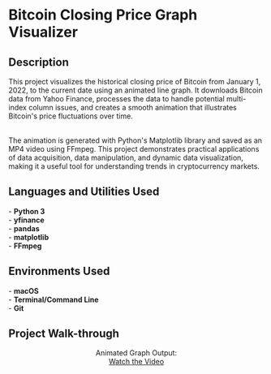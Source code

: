 <h1>Bitcoin Closing Price Graph Visualizer</h1>

<h2>Description</h2>
This project visualizes the historical closing price of Bitcoin from January 1, 2022, to the current date using an animated line graph. It downloads Bitcoin data from Yahoo Finance, processes the data to handle potential multi-index column issues, and creates a smooth animation that illustrates Bitcoin's price fluctuations over time.

<br>
<br>

The animation is generated with Python's Matplotlib library and saved as an MP4 video using FFmpeg. This project demonstrates practical applications of data acquisition, data manipulation, and dynamic data visualization, making it a useful tool for understanding trends in cryptocurrency markets.
<br />

<h2>Languages and Utilities Used</h2>
- <b>Python 3</b>
<br>
- <b>yfinance</b>
<br>
- <b>pandas</b>
<br>
- <b>matplotlib</b>
<br>
- <b>FFmpeg</b>
<br>

<h2>Environments Used</h2>
- <b>macOS</b>
<br>
- <b>Terminal/Command Line</b>
<br>
- <b>Git</b>
<br>

<h2>Project Walk-through</h2>
<p align="center">
Animated Graph Output: <br/>
<a href="bitcoin_animation v1.mp4">Watch the Video</a>
</p>


